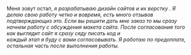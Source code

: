 Меня зовут остап, <i> я разрабатываю дизайн сайтов и их верстку <i>.
Я делаю свою работу четко и вовремя, есть много отзывов подтверждающиз это.
Если вы решити дать мне заказ то мы сразу начнем работу с обсуждения макета сайта.
После согласования того как выглядит сайт я сразу сяду писать код и <br> каждый этап я буду с вами согласовывать.
Я работаю по предоплате, остальная часть после выполнения работы.


